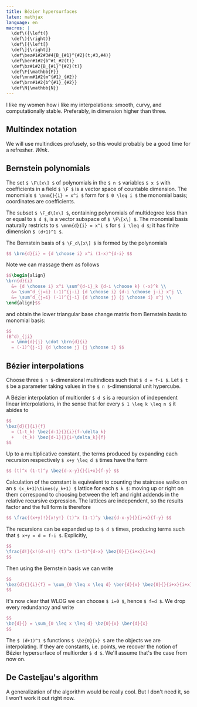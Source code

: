 ```yaml
---
title: Bézier hypersurfaces
latex: mathjax
language: en
macros: |
  \def\({\left(}
  \def\){\right)}
  \def\[{\left[}
  \def\]{\right]}
  \def\bez#1#2#3#4{B_{#1}^{#2}(t;#3,#4)}
  \def\ber#1#2{b^#1_#2(t)}
  \def\bz#1#2{B_{#1}^{#2}(t)}
  \def\F{\mathbb{F}}
  \def\mnm#1#2{m^{#1}_{#2}}
  \def\brn#1#2{b^{#1}_{#2}}
  \def\N{\mathbb{N}}
---
```



I like my women how i like my interpolations: smooth, curvy, and computationally stable.
Preferably, in dimension higher than three.


## Multindex notation

We will use multindices profusely, so this would probably be a good time for a refresher.
*Wink*.


## Bernstein polynomials

The set `$ \F\[x\] $` of polynomials in the `$ n $` variables `$ x $` with coefficients in a field `$ \F $` is a vector space of countable dimension.
The monomials `$ \mnm{}{i} = x^i $` form for `$ 0 \leq i $` the monomial basis; coordinates are coefficients.

The subset `$ \F_d\[x\] $`, containing polynomials of multidegree less than or equal to `$ d $`, is a vector subspace of `$ \F\[x\] $`.
The monomial basis naturally restricts to `$ \mnm{d}{i} = x^i $` for `$ i \leq d $`; it has finite dimension `$ (d+1)^1 $`.

The Bernstein basis of `$ \F_d\[x\] $` is formed by the polynomials

``` tex
$$ \brn{d}{i} = {d \choose i} x^i (1-x)^{d-i} $$
```


Note we can massage them as follows

``` tex
$$\begin{align}
\brn{d}{i}
  &= {d \choose i} x^i \sum^{d-i}_k {d-i \choose k} (-x)^k \\
  &= \sum^d_{j=i} (-1)^{j-i} {d \choose i} {d-i \choose j-i} x^j \\
  &= \sum^d_{j=i} (-1)^{j-i} {d \choose j} {j \choose i} x^j \\
\end{align}$$

```

and obtain the lower triangular base change matrix from Bernstein basis to monomial basis:

``` tex
$$
(B^d)_{ji}
  = \mnm{d}{j} \cdot \brn{d}{i}
  = (-1)^{j-i} {d \choose j} {j \choose i} $$
```


## Bézier interpolations


Choose three `$ n $`-dimensional multindices such that `$ d = f-i $`.
Let `$ t $` be a parameter taking values in the `$ n $`-dimensional unit hypercube.

A Bézier interpolation of multiorder `$ d $` is a recursion of independent linear interpolations, in the sense that for every `$ 1 \leq k \leq n $` it abides to

``` tex
$$
\bez{d}{}{i}{f}
  = (1-t_k) \bez{d-1}{}{i}{f-\delta_k}
  +   (t_k) \bez{d-1}{}{i+\delta_k}{f}
$$
```

Up to a multiplicative constant, the terms produced by expanding each recursion respectively `$ x+y \leq d $` times have the form

``` tex
$$ (t)^x (1-t)^y \bez{d-x-y}{}{i+x}{f-y} $$
```

Calculation of the constant is equivalent to counting the staircase walks on an `$ (x_k+1)\times(y_k+1) $` lattice for each `$ k $`: moving up or right on them correspond to choosing between the left and right addends in the relative recursive expression.
The lattices are independent, so the results factor and the full form is therefore

``` tex
$$ \frac{(x+y)!}{x!y!} (t)^x (1-t)^y \bez{d-x-y}{}{i+x}{f-y} $$
```

The recursions can be expanded up to `$ d $` times, producing terms such that `$ x+y = d = f-i $`.
Explicitly,


``` tex
$$
\frac{d!}{x!(d-x)!} (t)^x (1-t)^{d-x} \bez{0}{}{i+x}{i+x}
$$
```

Then using the Bernstein basis we can write

``` tex
$$
\bez{d}{}{i}{f} = \sum_{0 \leq x \leq d} \ber{d}{x} \bez{0}{}{i+x}{i+x}
$$
```

It's now clear that WLOG we can choose `$ i=0 $`, hence `$ f=d $`.
We drop every redundancy and write

``` tex
$$
\bz{d}{} = \sum_{0 \leq x \leq d} \bz{0}{x} \ber{d}{x}
$$
```

The `$ (d+1)^1 $` functions `$ \bz{0}{x} $` are the objects we are interpolating.
If they are constants, i.e. points, we recover the notion of Bézier hypersurface of multiorder `$ d $`.
We'll assume that's the case from now on.


## De Casteljau's algorithm

A generalization of the algorithm would be really cool.
But I don't need it, so I won't work it out right now.
